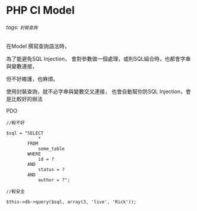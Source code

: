 # PHP CI Model



###### tags: `封裝查詢`


在Model 撰寫查詢語法時，

為了能避免SQL Injection，
會對參數做一個處理，或則SQL組合時，也都會字串與變數連接，

但不好維護，也麻煩。

 

使用封裝查詢，就不必字串與變數交叉連接，
也會自動幫你防SQL Injection，會是比較好的辦法

PDO

```
//較不好

$sql = "SELECT 
            * 
        FROM 
            some_table 
        WHERE 
            id = ? 
        AND 
            status = ? 
        AND 
            author = ?"; 
```



```
//較安全

$this->db->query($sql, array(3, 'live', 'Rick'));
```